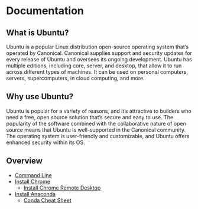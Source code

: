 # Documentation

## What is Ubuntu?

Ubuntu is a popular Linux distribution open-source operating system that’s operated by Canonical. Canonical supplies support and security updates for every release of Ubuntu and oversees its ongoing development. Ubuntu has multiple editions, including core, server, and desktop, that allow it to run across different types of machines. It can be used on personal computers, servers, supercomputers, in cloud computing, and more.

## Why use Ubuntu?

Ubuntu is popular for a variety of reasons, and it’s attractive to builders who need a free, open source solution that’s secure and easy to use. The popularity of the software combined with the collaborative nature of open source means that Ubuntu is well-supported in the Canonical community. The operating system is user-friendly and customizable, and Ubuntu offers enhanced security within its OS.

## Overview

- [Command Line](command-line)
- [Install Chrome](chrome)
  - [Install Chrome Remote Desktop](chrome/chrome-remote-desktop)
- [Install Anaconda](anaconda/installation)
  - [Conda Cheat Sheet](anaconda/conda)
